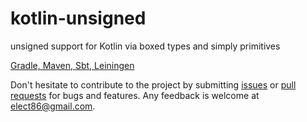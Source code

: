 # kotlin-unsigned

unsigned support for Kotlin via boxed types and simply primitives

[Gradle, Maven, Sbt, Leiningen](https://jitpack.io/#elect86/kotlin-unsigned/v2.0)


Don't hesitate to contribute to the project by submitting [issues](https://github.com/kotlin-graphics/kotlin-unsigned/issues) or [pull requests](https://github.com/kotlin-graphics/kotlin-unsigned/pulls) for bugs and features. Any feedback is welcome at [elect86@gmail.com](mailto://elect86@gmail.com).
